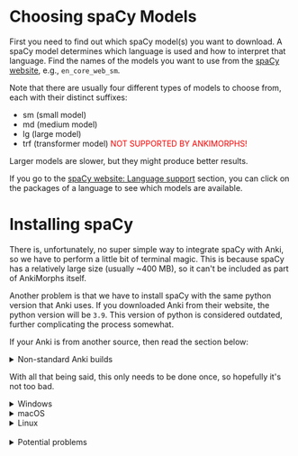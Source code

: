 # Choosing spaCy Models

First you need to find out which spaCy model(s) you want to download. A spaCy model determines which language is used
and how to interpret that language. Find the names of the models you want to use from
the [spaCy website](https://spacy.io/usage/models),
e.g., `en_core_web_sm`.

Note that there are usually four different types of models to choose from, each with their distinct suffixes:

- sm (small model)
- md (medium model)
- lg (large model)
- trf (transformer model) <span style="color:red">NOT SUPPORTED BY ANKIMORPHS!</span>

Larger models are slower, but they might produce better results.

If you go to the [spaCy website: Language support](https://spacy.io/usage/models#languages) section, you can click on
the packages of a language to see which models are available.

# Installing spaCy

There is, unfortunately, no super simple way to integrate spaCy with Anki, so we have to perform a little bit of
terminal magic. This is because spaCy has a relatively large size (usually ~400 MB), so it can't be included as part of
AnkiMorphs itself.

Another problem is that we have to install spaCy with the same python version that Anki uses. If you downloaded Anki
from their website, the python version will be `3.9`. This version of python is considered outdated, further complicating
the process somewhat.

If your Anki is from another source, then read the section below:

<details>
  <summary>Non-standard Anki builds</summary>

> **Note:** If you are using a non-standard Anki build (e.g. `anki-bin` from AUR), then the python version will
> probably not be `3.9`. To check which
> python version your Anki is using, go to `Help -> About`, and you will find something like
> this: `Python 3.9.15 Qt 6.6.1 PyQt 6.6.1`
> <br><br>Because of the way the python packaging system works, we have to install spaCy with a python version that has
> the same first two number groups, i.e. if your Anki shows `Python 3.11.xx`, you can install spaCy using
> any `Python 3.11.yy` version.
> <br><br>The rest of this guide assumes Anki uses `Python 3.9`, but if that is not the cause, then substitute `3.9` in
> the terminal commands with whatever your Anki is using.
</details>


With all that being said, this only needs to be done once, so hopefully it's not too bad.


<details>
  <summary>Windows</summary>

First, we need to have Python 3.9 on our system. Go to the start menu, open a Command Prompt, and type in:

```
py -3.9 --version
```

If your output is not `Python 3.9.x`, then 3.9 has to be installed.


<details>
  <summary>Installing Python</summary>

Go to [https://www.python.org/downloads/release/python-3913/](https://www.python.org/downloads/release/python-3913/) and
download the `Windows installer (64-bit)` at the bottom of the page.

**Note**: When you start the installer, make sure to select the `Add python.exe to PATH` checkbox at the very bottom:

![windows_python_installer.png](../../img/windows_python_installer.png)

Install with the default settings ("Install Now").

After the installation, go back to the command prompt and type in `py -3.9 --version` again. You should now see the new
Python version you installed.
</details>

Now we are ready to install spaCy and the models you want to use. Paste these commands into the command prompt:

```bash
cd %HOMEPATH%\AppData\Roaming\Anki2\addons21
py -3.9 -m pip install --upgrade pip virtualenv
py -3.9 -m venv spacyenv
spacyenv\Scripts\activate
py -m pip install --upgrade pip setuptools wheel
py -m pip install --upgrade spacy six
```

In the same command prompt, we now want to download the models. Here I'll use the Korean model `ko_core_news_sm` and the
Russian
model `ru_core_news_sm`.

```bash
py -m spacy download ko_core_news_sm
py -m spacy download ru_core_news_sm
deactivate
```

Now those spaCy models should be available as morphemizers in AnkiMorphs!
</details>


<details>
  <summary>macOS</summary>
First, we need to have Python 3.9 on our system. Go to the start menu, Open a terminal and type:

```` bash
python3.9 --version
````

If your output is not `Python 3.9.x`, then 3.9 has to be installed.

<details>
  <summary>Installing Python</summary>

Go to [https://www.python.org/downloads/release/python-3913/](https://www.python.org/downloads/release/python-3913/) and
download the `macOS 64-bit universal2 installer` at the bottom of the page.

Install with the default settings ("Install Now").

After the installation, open a new terminal and type in `python3.9 --version` again. You should now see the new Python
version you installed.
</details>

Now we are ready to install spaCy and the models you want to use. Paste this into the terminal:

```bash
cd ~/Library/Application\ Support/Anki2/addons21
python3.9 -m pip install --upgrade pip virtualenv
python3.9 -m venv spacyenv
. spacyenv/bin/activate
python -m pip install --upgrade pip setuptools wheel
python -m pip install --upgrade spacy six
```

In the same terminal, we now want to download the models. Here I'll use the Korean model `ko_core_news_sm` and the
Russian
model `ru_core_news_sm`.

```bash
python -m spacy download ko_core_news_sm
python -m spacy download ru_core_news_sm
deactivate
```

Now those spaCy models should be available as morphemizers in AnkiMorphs!

</details>

<details>
  <summary>Linux</summary>

First, we need to have Python 3.9 on our system. Go to the start menu, Open a terminal and type:

```` bash
python3.9 --version
````

If your output is not `Python 3.9.x`, then 3.9 has to be installed.

<details>
  <summary>Installing Python</summary>

This is the hardest part of the installation process because Python 3.9 is considered dead, and it can therefore be
tricky
to download and install.

If you are on a Debian distro you can install it from the deadsnakes PPA:

```bash
sudo apt update
sudo apt install software-properties-common
sudo add-apt-repository ppa:deadsnakes/ppa
sudo apt update
sudo apt install python3.9
```

Another alternative that also works on other distros is [pyenv](https://github.com/pyenv/pyenv).

After the installation, open a new terminal and type in `python3.9 --version` again. You should now see the new Python
version you installed.
</details>



Now we are ready to install spaCy and the models you want to use. Open a terminal and `cd` to the addons21 directory,
e.g:

```bash
cd ~/.local/share/Anki2/addons21/
```

Then install spaCy:

```bash
python3.9 -m pip install --upgrade pip virtualenv
python3.9 -m venv spacyenv
source spacyenv/bin/activate
python -m pip install --upgrade pip setuptools wheel
python -m pip install --upgrade spacy six
```

In the same terminal, we now want to download the models. Here I'll use the Korean model `ko_core_news_sm` and the
Russian
model `ru_core_news_sm`.

```bash
python -m spacy download ko_core_news_sm
python -m spacy download ru_core_news_sm
deactivate
```

Now those spaCy models should be available as morphemizers in AnkiMorphs!
</details>

<br>
<details>
  <summary>Potential problems</summary>

### PowerShell Execution Policy Error

![group-policy-error.png](../../img/group-policy-error.png)

This is a safeguard against running malicious scripts, which is generally a good thing. To allow an exception for this
one time, you can use the command:

````powershell
Set-ExecutionPolicy -ExecutionPolicy Unrestricted -Scope Process
````

If you want to permanently remove this restriction for your user, then use the command:

````powershell
Set-ExecutionPolicy -ExecutionPolicy Unrestricted -Scope CurrentUser
````

</details>
